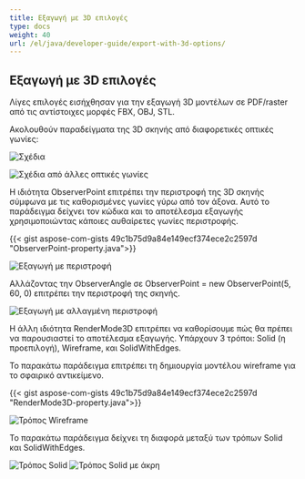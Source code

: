 ```yaml
---
title: Εξαγωγή με 3D επιλογές
type: docs
weight: 40
url: /el/java/developer-guide/export-with-3d-options/
---
```


## **Εξαγωγή με 3D επιλογές**

Λίγες επιλογές εισήχθησαν για την εξαγωγή 3D μοντέλων σε PDF/raster από τις αντίστοιχες μορφές FBX, OBJ, STL.

Ακολουθούν παραδείγματα της 3D σκηνής από διαφορετικές οπτικές γωνίες:

![Σχέδια](/_assets/guide/3d/fig1.png)

![Σχέδια από άλλες οπτικές γωνίες](/_assets/guide/3d/fig2.png)

Η ιδιότητα ObserverPoint επιτρέπει την περιστροφή της 3D σκηνής σύμφωνα με τις καθορισμένες γωνίες γύρω από τον άξονα. Αυτό το παράδειγμα δείχνει τον κώδικα και το αποτέλεσμα εξαγωγής χρησιμοποιώντας κάποιες αυθαίρετες γωνίες περιστροφής.

{{< gist aspose-com-gists 49c1b75d9a84e149ecf374ece2c2597d "ObserverPoint-property.java">}}

![Εξαγωγή με περιστροφή](/_assets/guide/3d/fig3.png)

Αλλάζοντας την ObserverAngle σε ObserverPoint = new ObserverPoint(5, 60, 0) επιτρέπει την περιστροφή της σκηνής.

![Εξαγωγή με αλλαγμένη περιστροφή](/_assets/guide/3d/fig4.png)

Η άλλη ιδιότητα RenderMode3D επιτρέπει να καθορίσουμε πώς θα πρέπει να παρουσιαστεί το αποτέλεσμα εξαγωγής. Υπάρχουν 3 τρόποι: Solid (η προεπιλογή), Wireframe, και SolidWithEdges.

Το παρακάτω παράδειγμα επιτρέπει τη δημιουργία μοντέλου wireframe για το σφαιρικό αντικείμενο.

{{< gist aspose-com-gists 49c1b75d9a84e149ecf374ece2c2597d "RenderMode3D-property.java">}}

![Τρόπος Wireframe](/_assets/guide/3d/fig5.png)

Το παρακάτω παράδειγμα δείχνει τη διαφορά μεταξύ των τρόπων Solid και SolidWithEdges.

![Τρόπος Solid](/_assets/guide/3d/fig6.png)
![Τρόπος Solid με άκρη](/_assets/guide/3d/fig7.png)

